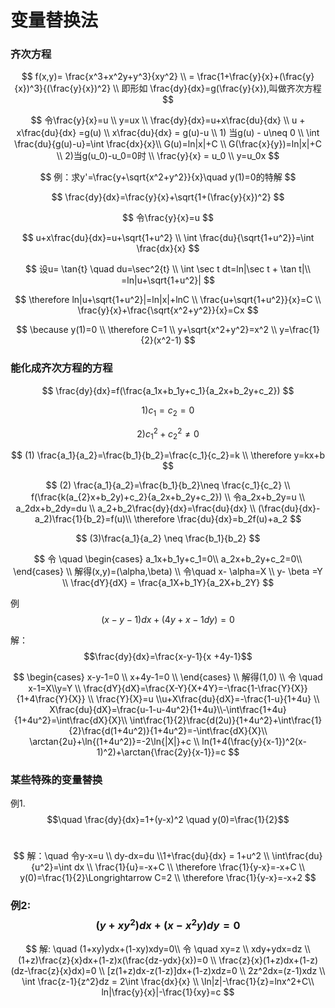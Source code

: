 # 变量替换法

### 齐次方程



$$
f(x,y)= \frac{x^3+x^2y+y^3}{xy^2} \\ = \frac{1+\frac{y}{x}+(\frac{y}{x})^3}{(\frac{y}{x})^2} \\ 即形如 \frac{dy}{dx}=g(\frac{y}{x}),叫做齐次方程
$$



$$
令\frac{y}{x}=u \\ y=ux \\ \frac{dy}{dx}=u+x\frac{du}{dx} \\ u + x\frac{du}{dx} =g(u) \\  x\frac{du}{dx} = g(u)-u \\ 1) 当g(u) - u\neq 0 \\ \int \frac{du}{g(u)-u}=\int \frac{dx}{x}\\ G(u)=ln|x|+C \\ G(\frac{x}{y})=ln|x|+C \\ 2)当g(u_0)-u_0=0时 \\ \frac{y}{x} = u_0 \\ y=u_0x
$$

$$
例：求y'=\frac{y+\sqrt{x^2+y^2}}{x}\quad y(1)=0的特解
$$

$$
\frac{dy}{dx}=\frac{y}{x}+\sqrt{1+(\frac{y}{x})^2}
$$

$$
令\frac{y}{x}=u
$$

$$
u+x\frac{du}{dx}=u+\sqrt{1+u^2} \\ \int \frac{du}{\sqrt{1+u^2}}=\int \frac{dx}{x}
$$

$$
设u= \tan{t} \quad du=\sec^2{t} \\ \int \sec t dt=ln|\sec t + \tan t|\\ =ln|u+\sqrt{1+u^2}|
$$

$$
\therefore ln|u+\sqrt{1+u^2}|=ln|x|+lnC \\ \frac{u+\sqrt{1+u^2}}{x}=C \\ \frac{y}{x}+\frac{\sqrt{x^2+y^2}}{x}=Cx
$$

$$
\because y(1)=0 \\ \therefore C=1 \\ y+\sqrt{x^2+y^2}=x^2 \\ y=\frac{1}{2}(x^2-1)
$$

### 能化成齐次方程的方程

$$
\frac{dy}{dx}=f(\frac{a_1x+b_1y+c_1}{a_2x+b_2y+c_2})
$$

$$
1)c_1=c_2=0
$$

$$
2)c_1^2+c_2^2 \neq 0
$$

$$
(1) \frac{a_1}{a_2}=\frac{b_1}{b_2}=\frac{c_1}{c_2}=k \\ \therefore y=kx+b
$$

$$
(2) \frac{a_1}{a_2}=\frac{b_1}{b_2}\neq \frac{c_1}{c_2} \\ f(\frac{k(a_{2}x+b_2y)+c_2}{a_2x+b_2y+c_2}) \\ 令a_2x+b_2y=u \\ a_2dx+b_2dy=du \\ a_2+b_2\frac{dy}{dx}=\frac{du}{dx} \\ (\frac{du}{dx}-a_2)\frac{1}{b_2}=f(u)\\ \therefore \frac{du}{dx}=b_2f(u)+a_2
$$

$$
(3)\frac{a_1}{a_2} \neq \frac{b_1}{b_2}
$$

$$
令 \quad \begin{cases}
a_1x+b_1y+c_1=0\\
a_2x+b_2y+c_2=0\\
\end{cases} \\ 解得(x,y)=(\alpha,\beta) \\ 令\quad  x- \alpha=X \\ y- \beta =Y \\ \frac{dY}{dX} =  \frac{a_1X+b_1Y}{a_2X+b_2Y}
$$

&#x20;例 ​$$(x-y-1)dx+(4y+x-1dy)=0$$

解：                                            $$\frac{dy}{dx}=\frac{x-y-1}{x +4y-1}$$

$$
\begin{cases}
x-y-1=0 \\ x+4y-1=0 \\
\end{cases} \\ 解得(1,0) \\ 令 \quad x-1=X\\y=Y \\ \frac{dY}{dX}=\frac{X-Y}{X+4Y}=-\frac{1-\frac{Y}{X}}{1+4\frac{Y}{X}} \\ \frac{Y}{X}=u \\u+X\frac{du}{dX}=-\frac{1-u}{1+4u} \\ X\frac{du}{dX}=\frac{u-1-u-4u^2}{1+4u}\\-\int\frac{1+4u}{1+4u^2}=\int\frac{dX}{X}\\ \int\frac{1}{2}\frac{d(2u)}{1+4u^2}+\int\frac{1}{2}\frac{d(1+4u^2)}{1+4u^2}=-\int\frac{dX}{X}\\ \arctan{2u}+\ln{(1+4u^2)}=-2\ln{|X|}+c \\ ln(1+4(\frac{y}{x-1})^2(x-1)^2)+\arctan{\frac{2y}{x-1}}=c
$$

### 某些特殊的变量替换

例1.$$\quad \frac{dy}{dx}=1+(y-x)^2 \quad y(0)=\frac{1}{2}$$​

$$
解：\quad 令y-x=u \\ dy-dx=du \\1+\frac{du}{dx} = 1+u^2 \\ \int\frac{du}{u^2}=\int dx \\ \frac{1}{u}=-x+C \\ \therefore \frac{1}{y-x}=-x+C \\ y(0)=\frac{1}{2}\Longrightarrow C=2 \\ \therefore \frac{1}{y-x}=-x+2
$$

### ​例2:$$(y+xy^2)dx+(x-x^2y)dy=0$$

$$
解: \quad (1+xy)ydx+(1-xy)xdy=0\\ 令 \quad xy=z \\ xdy+ydx=dz \\ (1+z)\frac{z}{x}dx+(1-z)x(\frac{dz-ydx}{x})=0 \\ \frac{z}{x}(1+z)dx+(1-z)(dz-\frac{z}{x}dx)=0 \\ [z(1+z)dx-z(1-z)]dx+(1-z)xdz=0 \\ 2z^2dx=(z-1)xdz \\ \int \frac{z-1}{z^2}dz = 2\int \frac{dx}{x} \\ \ln|z|-\frac{1}{z}=lnx^2+C\\ ln|\frac{y}{x}|-\frac{1}{xy}=c
$$

​
